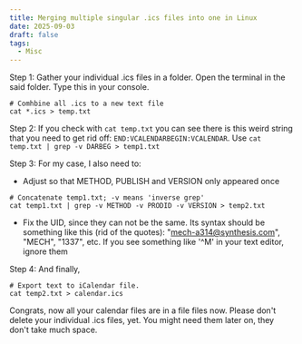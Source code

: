 ```yaml
---
title: Merging multiple singular .ics files into one in Linux
date: 2025-09-03
draft: false
tags:
  - Misc
---
```



Step 1: Gather your individual .ics files in a folder. Open the terminal in the said folder. Type this in your console.
```
# Comhbine all .ics to a new text file
cat *.ics > temp.txt 
```

Step 2: If you check with `cat temp.txt` you can see there is this weird string that you need to get rid off: `END:VCALENDARBEGIN:VCALENDAR`. Use `cat temp.txt | grep -v DARBEG > temp1.txt`

Step 3: For my case, I also need to: 
- Adjust so that METHOD, PUBLISH and VERSION only appeared once 
```
# Concatenate temp1.txt; -v means 'inverse grep'
cat temp1.txt | grep -v METHOD -v PRODID -v VERSION > temp2.txt
```
- Fix the UID, since they can not be the same. Its syntax should be something like this (rid of the quotes): "mech-a314@synthesis.com", "MECH", "1337", etc. If you see something like '^M' in your text editor, ignore them

Step 4: And finally, 
```
# Export text to iCalendar file. 
cat temp2.txt > calendar.ics
```

Congrats, now all your calendar files are in a file files now. 
Please don't delete your individual .ics files, yet. You might need them later on, they don't take much space.
